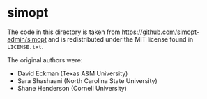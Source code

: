 # simopt

The code in this directory is taken from https://github.com/simopt-admin/simopt
and is redistributed under the MIT license found in `LICENSE.txt`.

The original authors were:

 * David Eckman (Texas A&M University)
 * Sara Shashaani (North Carolina State University)
 * Shane Henderson (Cornell University)
